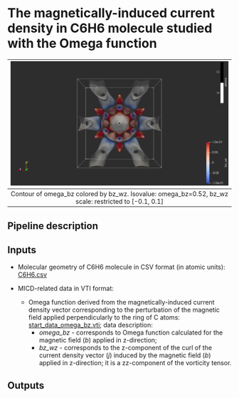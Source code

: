 # The magnetically-induced current density in C6H6 molecule studied with the Omega function

| ![Omega_bz.png](screenshots/C6H6_MICD/Omega_bz.png) |
|:--:|
| Contour of omega_bz colored by bz_wz. Isovalue: omega_bz=0.52, bz_wz scale: restricted to [-0.1, 0.1]|


## Pipeline description

## Inputs

* Molecular geometry of C6H6 molecule in CSV format (in atomic units): [C6H6.csv](https://github.com/tda-qchem/tda-qchem-explorations/blob/main/data/C6H6_MICD/C6H6.csv)

* MICD-related data in VTI format:

    * Omega function derived from the magnetically-induced current density vector corresponding to the perturbation of the magnetic field applied perpendicularly to the ring of C atoms: [start_data_omega_bz.vti](https://github.com/tda-qchem/tda-qchem-explorations/blob/main/data/C6H6_MICD/vti/start_data_omega_bz.vti); data description:
        * *omega_bz* - corresponds to Omega function calculated for the magnetic field (*b*) applied in z-direction;
        * *bz_wz* - corresponds to the z-component of the curl of the current density vector (*j*) induced by the magnetic field (*b*) applied in z-direction; it is a zz-component of the vorticity tensor.

## Outputs

